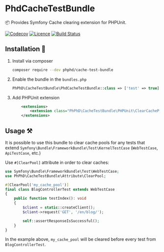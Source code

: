 PhdCacheTestBundle
==================

📦 Provides Symfony Cache clearing extension for PHPUnit.

[![Codecov](https://codecov.io/gh/phphd/cache-test-bundle/graph/badge.svg?token=4M4X4DFHG6)](https://codecov.io/gh/phphd/cache-test-bundle)
[![Licence](https://img.shields.io/github/license/phphd/cache-test-bundle.svg)](https://github.com/phphd/cache-test-bundle/blob/main/LICENSE)
[![Build Status](https://github.com/phphd/cache-test-bundle/actions/workflows/ci.yaml/badge.svg?branch=main)](https://github.com/phphd/cache-test-bundle/actions?query=branch%3Amain)

## Installation 🚀

1. Install via composer

    ```sh
    composer require --dev phphd/cache-test-bundle
    ```

2. Enable the bundle in the `bundles.php`

    ```php
    PhPhD\CacheTestBundle\PhdCacheTestBundle::class => ['test' => true],
    ```

3. Add PHPUnit extension

    ```xml
        <extensions>
            <extension class="PhPhD\CacheTestBundle\PHPUnit\ClearCachePoolsExtension"/>
        </extensions>
    ```

## Usage ⚒️

It is possible to use this bundle to clear cache pools for any tests that extend
`Symfony\Bundle\FrameworkBundle\Test\KernelTestCase` (`WebTestCase`, `ApiTestCase`, etc.)

Use `#[ClearPool]` attribute in order to clear caches:
```php
use Symfony\Bundle\FrameworkBundle\Test\WebTestCase;
use PhPhD\CacheTestBundle\Attribute\ClearPool;

#[ClearPool('my_cache_pool')]
final class BlogControllerTest extends WebTestCase
{
    public function testIndex(): void
    {
        $client = static::createClient();
        $client->request('GET', '/en/blog/');

        self::assertResponseIsSuccessful();
    }
}
```

In the example above, `my_cache_pool` will be cleared before every test from `BlogControllerTest`.
